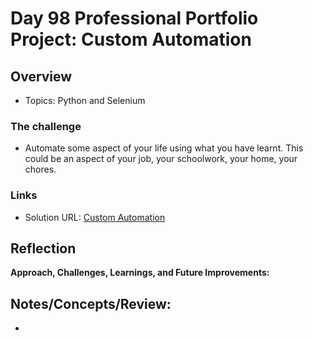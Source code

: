 # Day 98 Professional Portfolio Project: Custom Automation

## Overview
- Topics: Python and Selenium 

### The challenge

- Automate some aspect of your life using what you have learnt. This could be an aspect of your job, your schoolwork, your home, your chores. 
 
### Links

- Solution URL: [Custom Automation](https://github.com/Mikerniker/100_Days_of_Python/tree/main/Day98)

## Reflection
**Approach, Challenges, Learnings, and Future Improvements:**


## Notes/Concepts/Review: 


-